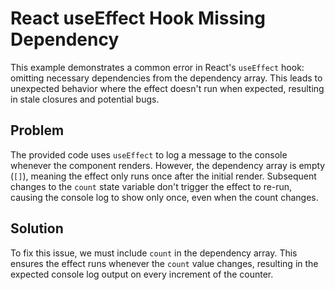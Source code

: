 # React useEffect Hook Missing Dependency
This example demonstrates a common error in React's `useEffect` hook: omitting necessary dependencies from the dependency array.  This leads to unexpected behavior where the effect doesn't run when expected, resulting in stale closures and potential bugs.

## Problem
The provided code uses `useEffect` to log a message to the console whenever the component renders. However, the dependency array is empty (`[]`), meaning the effect only runs once after the initial render.  Subsequent changes to the `count` state variable don't trigger the effect to re-run, causing the console log to show only once, even when the count changes.

## Solution
To fix this issue, we must include `count` in the dependency array. This ensures the effect runs whenever the `count` value changes, resulting in the expected console log output on every increment of the counter.
